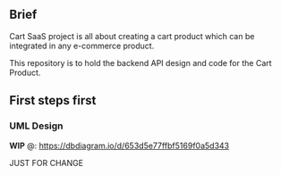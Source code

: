 ## Brief
Cart SaaS project is all about creating a cart product which can be integrated in any e-commerce product.

This repository is to hold the backend API design and code for the Cart Product.
## First steps first
### UML Design
**WIP** @: https://dbdiagram.io/d/653d5e77ffbf5169f0a5d343

JUST FOR CHANGE